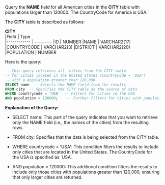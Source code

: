 Query the __NAME__ field for all American cities in the __CITY__ table with populations larger than 120000. The CountryCode for America is USA.

The __CITY__ table is described as follows:

  __CITY__     
|Field        | Type                     
|------------ | ---------
|ID           | NUMBER
|NAME         | VARCHAR2(17)
|COUNTRYCODE  | VARCHAR2(3)
|DISTRICT     | VARCHAR2(20)
|POPULATION   | NUMBER

Here is the query:

```SQL
-- This query retrieves all  cities from the CITY table
-- for cities located in the United States (CountryCode = 'USA')
-- with a population greater than 120,000.
SELECT name  -- Selects the NAME field from the results
FROM city  -- Specifies the CITY table as the source of data
WHERE countrycode = 'USA'  -- Filters for cities in the USA
AND population > 120000;    -- Further filters for cities with populations greater than 120,000
```

**Explanation of the Query:**
- SELECT name: This part of the query indicates that you want to retrieve only the NAME field (i.e., the names of the cities) from the resulting rows.

- FROM city: Specifies that the data is being selected from the CITY table.

- WHERE countrycode = 'USA': This condition filters the results to include only cities that are located in the United States. The CountryCode for the USA is specified as 'USA'.

- AND population > 120000: This additional condition filters the results to include only those cities with populations greater than 120,000, ensuring that only larger cities are returned.
